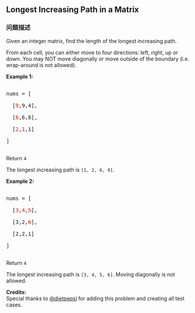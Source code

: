 ## Longest Increasing Path in a Matrix  
### 问题描述
Given an integer matrix, find the length of the longest increasing path.


From each cell, you can either move to four directions: left, right, up or down. You may NOT move diagonally or move outside of the boundary (i.e. wrap-around is not allowed).


**Example 1:**
<pre>
nums = [
  [<font color="red">9</font>,9,4],
  [<font color="red">6</font>,6,8],
  [<font color="red">2</font>,<font color="red">1</font>,1]
]
</pre>



Return `4`<br/>

The longest increasing path is `[1, 2, 6, 9]`.


**Example 2:**
<pre>
nums = [
  [<font color="red">3</font>,<font color="red">4</font>,<font color="red">5</font>],
  [3,2,<font color="red">6</font>],
  [2,2,1]
]
</pre>



Return `4`<br/>

The longest increasing path is `[3, 4, 5, 6]`. Moving diagonally is not allowed.

**Credits:**<br />Special thanks to [@dietpepsi](https://leetcode.com/discuss/user/dietpepsi) for adding this problem and creating all test cases.

